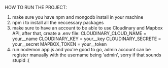 HOW TO RUN THE PROJECT:
1. make sure you have npm and mongodb install in your machine
2. npm i to install all the neccessary packages
3. make sure to have an account to be able to use Cloudinary and Mapbox API, after that, create a .env file:
CLOUDINARY_CLOUD_NAME = your__name
CLOUDINARY_KEY = your__key
CLOUDINARY_SECRETE = your__secret
MAPBOX_TOKEN = your__token
4. run nodemon app.js and you're good to go, admin account can be register manually with the username being 'admin', sorry if that sounds stupid :( 
